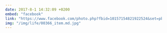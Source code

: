 ```yaml
---
date: 2017-8-1 14:32:09 +0200
embed: "facebook"
link: "https://www.facebook.com/photo.php?fbid=10157154821922524&set=pb.558382523.-2207520000.1507209183.&type=3&theater"
img: "/img/life/00366_item.md.jpg"
---
```

